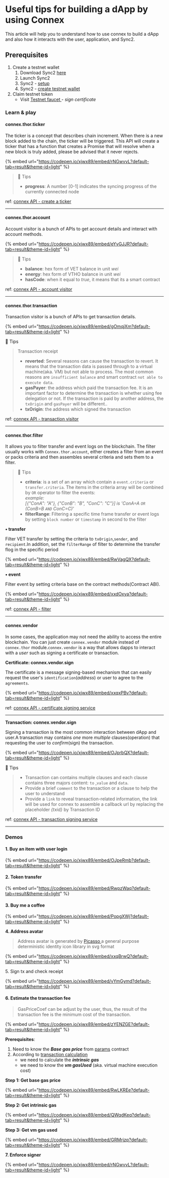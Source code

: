 # Useful tips for building a dApp by using Connex

This article will help you to understand how to use connex to build a dApp and also how it interacts with the user, application, and Sync2.

## Prerequisites <a href="#something-you-might" id="something-you-might"></a>

1. Create a testnet wallet
   1. Download Sync2 [here](https://sync.vecha.in/)
   2. Launch Sync2
   3. Sync2 - [setup](../../core-concepts/wallets/sync2/user-guide/setup.md)
   4. Sync2 - [create testnet wallet](../../core-concepts/wallets/sync2/user-guide/wallet.md#custom-network-wallet)
2. Claim testnet token
   * Visit [Testnet faucet ](https://faucet.vecha.in/)- _sign certificate_

### Learn & play <a href="#learn-play" id="learn-play"></a>

#### connex.thor.ticker <a href="#connex-thor-ticker" id="connex-thor-ticker"></a>

The ticker is a concept that describes chain increment. When there is a new block added to the chain, the ticker will be triggered. This API will create a ticker that has a function that creates a Promise that will resolve when a new block is truly added, please be advised that it never rejects.

{% embed url="https://codepen.io/xjwx89/embed/rNGwvvL?default-tab=result&theme-id=light" %}

> 📖 Tips
>
> * **progress**: A number \[0-1] indicates the syncing progress of the currently connected node

ref: [connex API - create a ticker](../sdks-and-providers/connex/api-specification.md#create-a-ticker)

***

#### connex.thor.account <a href="#connex-thor-account" id="connex-thor-account"></a>

Account visitor is a bunch of APIs to get account details and interact with account methods.

{% embed url="https://codepen.io/xjwx89/embed/eYvGJJR?default-tab=result&theme-id=light" %}

> 📖 Tips
>
> * **balance**: hex form of VET balance in unit _wei_
> * **energy**: hex form of VTHO balance in unit _wei_
> * **hasCode**: when it equal to _true_, it means that its a smart contract

ref: [connex API - account visitor](../sdks-and-providers/connex/api-specification.md#account-visitor)

***

#### connex.thor.transaction <a href="#connex-thor-transaction" id="connex-thor-transaction"></a>

Transaction visitor is a bunch of APIs to get transaction details.

{% embed url="https://codepen.io/xjwx89/embed/gOmqjXm?default-tab=result&theme-id=light" %}

📖 Tips

> Transaction receipt
>
> * **reverted**: Several reasons can cause the transaction to revert. It means that the transaction data is passed through to a virtual machine(aka. VM) but not able to process. The most common reasons are `insufficient balance` and smart contract `not able to execute data`.
> * **gasPayer**: the address which paid the transaction fee. It is an important factor to determine the transaction is whether using fee delegation or not. If the transaction is paid by another address, the `txOrigin` and `gasPayer` will be different..
> * **txOrigin**: the address which signed the transaction

ref: [connex API - transaction visitor](../sdks-and-providers/connex/api-specification.md#transaction-visitor)

***

#### connex.thor.filter <a href="#connex-thor-filter" id="connex-thor-filter"></a>

It allows you to filter transfer and event logs on the blockchain. The filter usually works with `Connex.thor.account`, either creates a filter from an event or packs criteria and then assembles several criteria and sets them to a filter.

> 📖 Tips
>
> * **criteria**: is a set of an array which contain a `event.criteria` or `transfer.criteria`. The items in the criteria array will be combined by `OR` operator to filter the events:\
>   _example:_\
>   _\[{"ConA": "A"}, {"ConB": "B", "ConC": "C"}] is 'ConA=A `OR` (ConB=B `AND` ConC=C)'_
> * **filterRange**: Filtering a specific time frame transfer or event logs by setting `block number` or `timestamp` in second to the filter

**• transfer**

Filter VET transfer by setting the criteria to `txOrigin`,`sender`, and `recipient`.In addition, set the `filterRange` of filter to determine the transfer flog in the specific period

{% embed url="https://codepen.io/xjwx89/embed/RwVagQX?default-tab=result&theme-id=light" %}

**• event**

Filter event by setting criteria base on the contract methods(Contract ABI).

{% embed url="https://codepen.io/xjwx89/embed/xxdOxya?default-tab=result&theme-id=light" %}

ref: [connex API - filter](../sdks-and-providers/connex/api-specification.md#filter)

***

#### connex.vendor <a href="#connex-vendor" id="connex-vendor"></a>

In some cases, the application may not need the ability to access the entire blockchain. You can just create `connex.vendor` module instead of `connex.thor` module.`connex.vendor` is a way that allows dapps to interact with a _user_ such as signing a certificate or transaction.

**Certificate: connex.vendor.sign**

The certificate is a message signing-based mechanism that can easily request the user's `identification`(_address_) or user to agree to the `agreements`.

{% embed url="https://codepen.io/xjwx89/embed/xxqxPBv?default-tab=result&theme-id=light" %}

ref: [connex API - certificate signing service](../sdks-and-providers/connex/api-specification.md#certificate-signing-service)

***

**Transaction: connex.vendor.sign**

Signing a transaction is the most common interaction between dApp and user.A transaction may contains _one_ more _multiple_ clauses(operation) that requesting the user to _confirm_(sign) the transaction.

{% embed url="https://codepen.io/xjwx89/embed/OJprbQX?default-tab=result&theme-id=light" %}

📖 Tips

> * Transaction can contains multiple clauses and each clause contains three majors content: `to` ,`value` and `data`.
> * Provide a brief `comment` to the transaction or a clause to help the user to understand
> * Provide a `link` to reveal transaction-related information, the link will be used for connex to assemble a callback url by replacing the placeholder _{txid}_ by Transaction ID

ref: [connex API - transaction signing service](../sdks-and-providers/connex/api-specification.md#transaction-signing-service)

***

### Demos <a href="#demos" id="demos"></a>

#### 1. Buy an item with user login <a href="#_1-buy-an-item-with-user-login" id="_1-buy-an-item-with-user-login"></a>

{% embed url="https://codepen.io/xjwx89/embed/OJpeRmb?default-tab=result&theme-id=light" %}

#### 2. Token transfer <a href="#_2-token-transfer" id="_2-token-transfer"></a>

{% embed url="https://codepen.io/xjwx89/embed/RwpzWaq?default-tab=result&theme-id=light" %}

#### 3. Buy me a coffee <a href="#_3-buy-me-a-coffee" id="_3-buy-me-a-coffee"></a>

{% embed url="https://codepen.io/xjwx89/embed/PopgXWj?default-tab=result&theme-id=light" %}

**4. Address avatar**

> Address avatar is generated by [Picasso ](https://github.com/vechain/picasso)a general purpose deterministic identity icon library in svg format

{% embed url="https://codepen.io/xjwx89/embed/xxqBrwQ?default-tab=result&theme-id=light" %}

5\. Sign tx and check receipt

{% embed url="https://codepen.io/xjwx89/embed/vYmGymd?default-tab=result&theme-id=light" %}

#### 6. Estimate the transaction fee <a href="#_6-estimate-the-transaction-fee" id="_6-estimate-the-transaction-fee"></a>

> GasPriceCoef can be adjust by the user, thus, the result of the transaction fee is the minimum cost of the transaction.

{% embed url="https://codepen.io/xjwx89/embed/zYENZGE?default-tab=result&theme-id=light" %}

**Prerequisites**:

1. Need to know the _**Base gas price**_ from [params](../../start-building/tutorials/broken-reference/) contract
2. According to [transaction calculation](../../core-concepts/transactions/transaction-calculation.md)
   * we need to calculate the _**intrinsic gas**_
   * we need to know the _**vm gasUsed**_ (aka. virtual machine execution cost)

**Step 1: Get base gas price**

{% embed url="https://codepen.io/xjwx89/embed/RwLKREe?default-tab=result&theme-id=light" %}

**Step 2: Get intrinsic gas**

{% embed url="https://codepen.io/xjwx89/embed/QWqdKeq?default-tab=result&theme-id=light" %}

**Step 3: Get vm gas used**

{% embed url="https://codepen.io/xjwx89/embed/GRMrjzp?default-tab=result&theme-id=light" %}

**7. Enforce signer**

{% embed url="https://codepen.io/xjwx89/embed/rNGwvvL?default-tab=result&theme-id=light" %}
